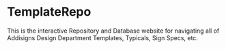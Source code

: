 # TemplateRepo
This is the interactive Repository and Database website for navigating all of Addisigns Design Department Templates, Typicals, Sign Specs, etc. 
